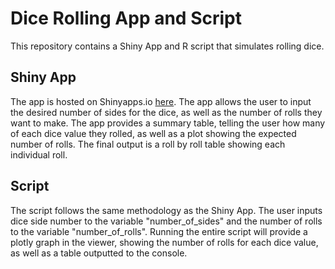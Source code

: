 # Dice Rolling App and Script

This repository contains a Shiny App and R script that simulates rolling dice.

## Shiny App

The app is hosted on Shinyapps.io [here](https://jasondouglasgibbs.shinyapps.io/DiceRollingApp/). The app allows the user to input the desired number of sides for the dice, as well as the number of rolls they want to make. The app provides a summary table, telling the user how many of each dice value they rolled, as well as a plot showing the expected number of rolls. The final output is a roll by roll table showing each individual roll.

## Script

The script follows the same methodology as the Shiny App. The user inputs dice side number to the variable "number_of_sides" and the number of rolls to the variable "number_of_rolls". Running the entire script will provide a plotly graph in the viewer, showing the number of rolls for each dice value, as well as a table outputted to the console.
